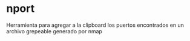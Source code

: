 # nport
Herramienta para agregar a la clipboard los puertos encontrados en un archivo grepeable generado por nmap
